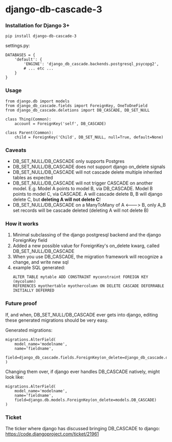 # django-db-cascade-3

### Installation for Django 3+
`pip install django-db-cascade-3`


settings.py:
```
DATABASES = {
    'default': {
        'ENGINE': 'django_db_cascade.backends.postgresql_psycopg2',
        # ... etc ...
    }
}
```

### Usage
```
from django.db import models
from django_db_cascade.fields import ForeignKey, OneToOneField
from django_db_cascade.deletions import DB_CASCADE, DB_SET_NULL

class Thing(Common):
    account = ForeignKey('self', DB_CASCADE)
    
class Parent(Common):
    child = ForeignKey('Child', DB_SET_NULL, null=True, default=None)    
```

### Caveats

- DB_SET_NULL/DB_CASCADE only supports Postgres
- DB_SET_NULL/DB_CASCADE does not support django on_delete signals
- DB_SET_NULL/DB_CASCADE will not cascade delete multiple inherited tables as expected
- DB_SET_NULL/DB_CASCADE will not trigger CASCADE on another model. E.g. Model A points to model B, via DB_CASCADE. Model B points to model C, via CASCADE. A will cascade delete B, B will django delete C, but __deleting A will not delete C__!
- DB_SET_NULL/DB_CASCADE on a ManyToMany of A <---> B, only A_B set records will be cascade deleted (deleting A will not delete B)

### How it works
1. Minimal subclassing of the django postgresql backend and the django ForeignKey field
3. Added a new possible value for ForeignKey's on_delete kwarg, called DB_SET_NULL/DB_CASCADE
4. When you use DB_CASCADE, the migration framework will recognize a change, and write new sql
6. example SQL generated:
    ```
    ALTER TABLE mytable ADD CONSTRAINT myconstraint FOREIGN KEY (mycolumn)
    REFERENCES myothertable myothercolumn ON DELETE CASCADE DEFERRABLE INITIALLY DEFERRED
    ```

### Future proof
If, and when, DB_SET_NULL/DB_CASCADE ever gets into django, editing these generated migrations should be very easy.

Generated migrations:
```
migrations.AlterField(
    model_name='modelname',
    name='fieldname',
    field=django_db_cascade.fields.ForeignKey(on_delete=django_db_cascade.deletions.DB_CASCADE)
)
```

Changing them over, if django ever handles DB_CASCADE natively, might look like:
```
migrations.AlterField(
    model_name='modelname',
    name='fieldname',
    field=django.db.models.ForeignKey(on_delete=models.DB_CASCADE)
)
```

### Ticket
The ticker where django has discussed bringing DB_CASCADE to django:
https://code.djangoproject.com/ticket/21961
